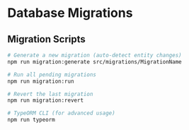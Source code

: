 # Database Migrations

## Migration Scripts

```bash
# Generate a new migration (auto-detect entity changes)
npm run migration:generate src/migrations/MigrationName

# Run all pending migrations
npm run migration:run

# Revert the last migration
npm run migration:revert

# TypeORM CLI (for advanced usage)
npm run typeorm
```
